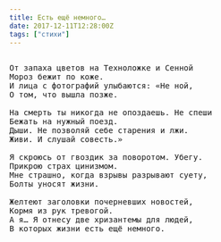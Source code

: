 ```yaml
---
title: Есть ещё немного…
date: 2017-12-11T12:28:00Z
tags: ["стихи"]
---
```


<pre>

От запаха цветов на Техноложке и Сенной
Мороз бежит по коже.
И лица с фотографий улыбаются: «Не ной,
О том, что вышла позже.

На смерть ты никогда не опоздаешь. Не спеши
Бежать на нужный поезд.
Дыши. Не позволяй себе старения и лжи.
Живи. И слушай совесть.»

Я скроюсь от гвоздик за поворотом. Убегу.
Прикрою страх цинизмом.
Мне страшно, когда взрывы разрывают суету,
Болты уносят жизни.

Желтеют заголовки почерневших новостей,
Кормя из рук тревогой.
А я… Я отнесу две хризантемы для людей,
В которых жизни есть ещё немного.

</pre>